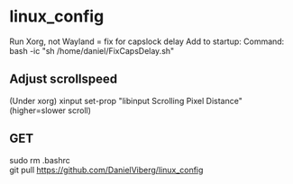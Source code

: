 # linux_config

Run Xorg, not Wayland = fix for capslock delay
Add to startup: Command: bash -ic "sh /home/daniel/FixCapsDelay.sh"

## Adjust scrollspeed
(Under xorg)
xinput set-prop <device nr> "libinput Scrolling Pixel Distance" <value> (higher=slower scroll)

## GET
sudo rm .bashrc\
git pull https://github.com/DanielViberg/linux_config
